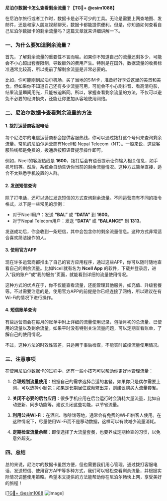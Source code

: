 **尼泊尔数据卡怎么查看剩余流量？【TG💪+ @esim1088】**

在尼泊尔旅行或者工作时，数据卡是必不可少的工具。无论是需要上网查地图、发邮件，还是和家人朋友视频聊天，数据卡都能提供便利。但是，你知道如何查看自己尼泊尔数据卡的剩余流量吗？这篇文章就来详细讲解一下。

### 一、为什么要知道剩余流量？

首先，了解剩余流量的重要性不言而喻。如果你不知道自己的流量还剩多少，可能会不小心超出套餐限制，导致额外的费用产生。特别是在国外，数据流量的收费标准通常比较高，所以提前了解剩余流量是非常必要的。

比如，你可能刚到尼泊尔机场，买了当地的SIM卡，准备好好享受这里的美景和美食。但如果你不知道自己还有多少流量可用，可能会不小心刷抖音、看高清电影，结果流量瞬间用光，只能被迫断网。所以，掌握查看剩余流量的方法，不仅可以避免不必要的经济损失，还能让你更加从容地使用网络。

### 二、尼泊尔数据卡查看剩余流量的方法

#### 1. 拨打运营商客服电话

每个尼泊尔的电信运营商都会提供客服热线，你可以通过拨打这个号码来查询剩余流量。常见的尼泊尔运营商有Ncell和 Nepal Telecom（NT）。一般来说，这些客服热线都是免费的，拨通后按照语音提示操作即可。

例如，Ncell的客服热线是 **1600**，拨打后会有语音提示让你输入相关信息，如手机号码等。然后，系统会自动告诉你当前的剩余流量情况。这种方式简单直接，适合不太熟悉手机设置的人群。

#### 2. 发送短信查询

除了打电话，还可以通过发送短信的方式查询剩余流量。不同运营商有不同的指令格式，以下是一些常见的示例：

- 对于Ncell用户：发送 **“BAL”** 或 **“DATA”** 到 **1600**。
- 对于Nepal Telecom用户：发送 **“DATA”** 或 **“BALANCE”** 到 **1313**。

发送成功后，你会收到一条短信，其中会包含你的剩余流量信息。这种方式非常适合喜欢简洁操作的人。

#### 3. 使用官方APP

现在许多运营商都推出了自己的官方应用程序，通过这些APP，你可以随时随地查看自己的剩余流量。比如Ncell就有名为 **Ncell App** 的软件，下载并登录后，进入“我的账户”或“我的服务”页面，就能看到详细的流量使用情况。

这种方式的优点在于，你不仅能查看流量，还能管理其他服务，如充值、升级套餐等。不过需要注意的是，使用官方APP的前提是你已经连接了网络，所以建议在有Wi-Fi的情况下进行操作。

#### 4. 短信账单查询

有些运营商会在每月的账单中附上详细的流量使用记录，包括月初的总流量、已使用的流量以及剩余流量。如果平时没有特别关注流量问题，可以定期查看账单，了解自己的使用情况。

不过，这种方法的时效性较差，只适用于事后检查，不能实时监控流量使用情况。

### 三、注意事项

在使用尼泊尔数据卡的过程中，还有一些小技巧可以帮助你更好地管理流量：

1. **合理规划流量使用**：根据自己的需求选择合适的套餐。如果你只是偶尔需要上网，可以选择小额包；如果是长期居住或频繁出差，则建议购买大流量套餐。
   
2. **关闭不必要的后台应用**：很多手机应用在后台运行时会消耗大量流量，比如自动更新、同步功能等。建议关闭这些功能，以节省流量。

3. **利用公共Wi-Fi**：在酒店、咖啡馆等地，通常会有免费的Wi-Fi供客人使用。在这种情况下，尽量使用Wi-Fi而不是移动数据，这样可以有效减少流量消耗。

4. **定期检查流量余额**：即使选择了大流量套餐，也要养成定期检查的习惯，以免意外超支。

### 四、总结

总的来说，尼泊尔的数据卡虽然方便，但也需要我们用心管理。通过拨打客服电话、发送短信、使用官方APP等多种方式，我们可以轻松查看剩余流量，并根据实际情况调整使用策略。希望本文提供的方法能帮助你在尼泊尔畅快上网，享受美好的旅程！

[[TG💪+ @esim1088](https://t.me/s/esim1088) ![Image](https://i.postimg.cc/4NQfJmqS/Snipaste-2025-05-13-00-14-12.png)]